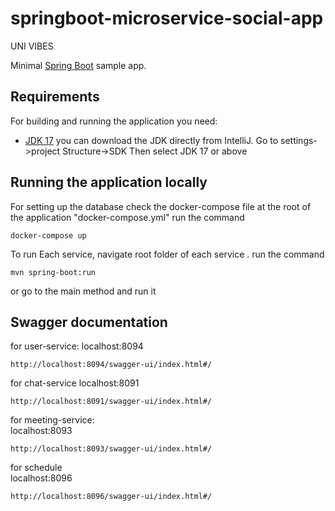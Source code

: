 # springboot-microservice-social-app
 UNI VIBES




Minimal [Spring Boot](http://projects.spring.io/spring-boot/) sample app.

## Requirements

For building and running the application you need:

- [JDK 17](https://www.oracle.com/java/technologies/javase/jdk21-archive-downloads.html)
  you can download the JDK directly from IntelliJ.
  Go to settings->project Structure->SDK
  Then select JDK 17 or above

## Running the application locally
For setting up the database
check the docker-compose file at the root of the application "docker-compose.yml"
run the command
``` shell
docker-compose up
```
To run Each service, navigate root  folder of  each service .
run the command 

```shell
mvn spring-boot:run
```
or go to the main method and run it
## Swagger documentation
for user-service:
localhost:8094
``` shell
http://localhost:8094/swagger-ui/index.html#/
```

for chat-service 
localhost:8091
``` shell
http://localhost:8091/swagger-ui/index.html#/
```


for meeting-service:   
localhost:8093
``` shell
http://localhost:8093/swagger-ui/index.html#/
```
for schedule   
localhost:8096
``` shell
http://localhost:8096/swagger-ui/index.html#/
```



